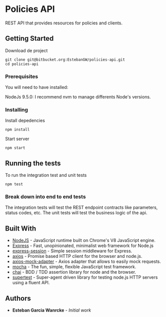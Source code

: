 # Policies API 

REST API that provides resources for policies and clients.

## Getting Started

Download de project
```
git clone git@bitbucket.org:EstebanGW/policies-api.git
cd policies-api

```

### Prerequisites

You will need to have installed:

NodeJs 9.5.0: I recommend nvm to manage differents Node's versions. 

### Installing

Install depedencies
```
npm install
```

Start server

```
npm start
```

## Running the tests

To run the integration test and unit tests

```
npm test
```

### Break down into end to end tests

The integration tests will test the REST endpoint contracts like parameters, status codes, etc.
The unit tests will test the business logic of the api.


## Built With

* [NodeJS](https://nodejs.org/en/) - JavaScript runtime built on Chrome's V8 JavaScript engine.
* [Express](http://expressjs.com/en/) - Fast, unopinionated, minimalist web framework for Node.js
* [express-session](https://github.com/expressjs/session) - Simple session middleware for Express.
* [axios](https://github.com/axios/axios) - Promise based HTTP client for the browser and node.js.
* [axios-mock-adapter](https://github.com/ctimmerm/axios-mock-adapter) - Axios adapter that allows to easily mock requests.
* [mocha](https://mochajs.org/) - The fun, simple, flexible JavaScript test framework.
* [chai](http://www.chaijs.com/) - BDD / TDD assertion library for node and the browser.
* [supertest](https://github.com/visionmedia/supertest) - Super-agent driven library for testing node.js HTTP servers using a fluent API.
 
## Authors

* **Esteban Garcia Wanrcke** - *Initial work* 

